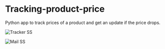 # Tracking-product-price

Python app to track prices of a product and get an update if the price drops.


![Tracker SS](https://user-images.githubusercontent.com/60297037/206873454-cb5679c0-8c3b-4f68-a65f-f40d8ded13ab.png)


![Mail SS](https://user-images.githubusercontent.com/60297037/206873455-7a0efe10-7d95-40b3-a78f-674dd2dd53aa.png)
